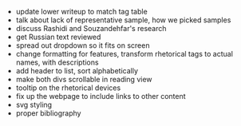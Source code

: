 - update lower writeup to match tag table
- talk about lack of representative sample, how we picked samples
- discuss Rashidi and Souzandehfar's research
- get Russian text reviewed
- spread out dropdown so it fits on screen
- change formatting for features, transform rhetorical tags to actual names, with descriptions
- add header to list, sort alphabetically
- make both divs scrollable in reading view
- tooltip on the rhetorical devices
- fix up the webpage to include links to other content
- svg styling
- proper bibliography